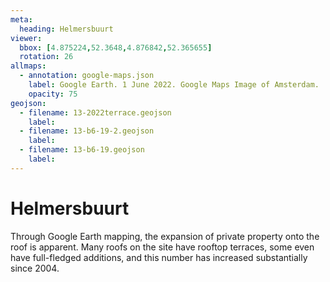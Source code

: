 ```yaml
---
meta:
  heading: Helmersbuurt
viewer:
  bbox: [4.875224,52.3648,4.876842,52.365655]
  rotation: 26
allmaps:
  - annotation: google-maps.json
    label: Google Earth. 1 June 2022. Google Maps Image of Amsterdam.
    opacity: 75
geojson:
  - filename: 13-2022terrace.geojson
    label:
  - filename: 13-b6-19-2.geojson
    label:
  - filename: 13-b6-19.geojson
    label:
---
```

# Helmersbuurt
Through Google Earth mapping, the expansion of private property onto the roof is apparent. Many roofs on the site have rooftop terraces, some even have full-fledged additions, and this number has increased substantially since 2004.
